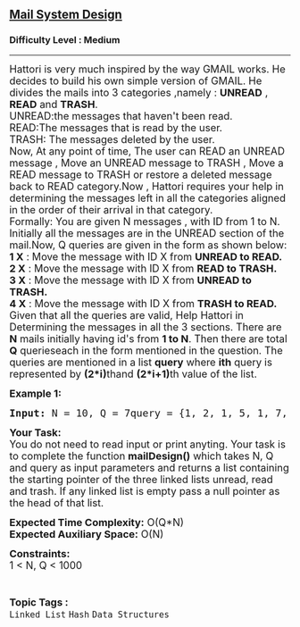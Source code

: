 <h2><a href="https://www.geeksforgeeks.org/problems/mail-system-design2856/1?page=1&category=Linked%20List&status=unsolved&sortBy=difficulty">Mail System Design</a></h2><h3>Difficulty Level : Medium</h3><hr><div class="problems_problem_content__Xm_eO"><p><span style="font-size:18px">Hattori is very much inspired by the way GMAIL works. He decides to build his own simple version of GMAIL. He divides the mails into 3 categories ,namely : <strong>UNREAD</strong> , <strong>READ</strong> and <strong>TRASH</strong>.<br>UNREAD:the messages that haven't been read.<br>READ:The messages that is read by the user.<br>TRASH: The messages deleted by the user.<br>Now, At any point of time, The user can READ an UNREAD message , Move an UNREAD message to TRASH , Move a READ message to TRASH or restore a deleted message back to READ category.Now , Hattori requires your help in determining the messages left in all the categories aligned in the order of their arrival in that category.<br>Formally: You are given N messages , with ID from 1 to N. Initially all the messages are in the UNREAD section of the mail.Now, Q queries are given in the form as shown below:<br><strong>1 X</strong> : Move the message with ID X from <strong>UNREAD to READ.</strong><br><strong>2 X</strong> : Move the message with ID X from <strong>READ to TRASH.<br>3 X</strong> : Move the message with ID X from <strong>UNREAD to TRASH.</strong><br><strong>4 X</strong> : Move the message with ID X from <strong>TRASH to READ.</strong><br>Given that all the queries are valid, Help Hattori in Determining the messages in all the 3 sections. There are <strong>N</strong> mails initially having id's from <strong>1 to N</strong>. Then there are total <strong>Q</strong> querieseach in the form mentioned in the question. The queries are mentioned in a list <strong>query</strong> where <strong>ith</strong> query is represented by <strong>(2*i)</strong>thand <strong>(2*i+1)</strong>th value of the list.</span></p><p><strong><span style="font-size:18px">Example 1:</span></strong></p><pre><span style="font-size:18px"><strong>Input:</strong> N = 10, Q = 7query = {1, 2, 1, 5, 1, 7, 1, 9,         2, 5, 2, 7, 4, 5}<strong>Output:</strong> UNREAD - 1 3 4 6 8 10READ - 2 9 5TRASH - 7<strong>Explaination:</strong> Initial:UNREAD section: 1 2 3 4 5 6 7 8 9 10READ section : EMPTYTRASH section : EmptyQuery 1 : 1 2UNREAD section: 1 3 4 5 6 7 8 9 10READ section : 2TRASH section : EmptyQuery 2 : 1 5UNREAD section: 1 3 4 6 7 8 9 10READ section : 2 5TRASH section : EmptyQuery 3 : 1 7UNREAD section: 1 3 4 6 8 9 10READ section : 2 5 7TRASH section : EmptyQuery 4 : 1 9UNREAD section: 1 3 4 6 8 10READ section : 2 5 7 9TRASH section : EmptyQuery 5 : 2 5UNREAD section: 1 3 4 6 8 10READ section : 2 7 9TRASH section : 5Query 6 : 2 7UNREAD section: 1 3 4 6 8 10READ section : 2 9TRASH section : 5 7Query 7 : 4 5UNREAD section: 1 3 4 6 8 10READ section : 2 9 5TRASH section : 7</span></pre><p><span style="font-size:18px"><strong>Your Task:</strong><br>You do not need to read input or print anyting. Your task is to complete the function <strong>mailDesign()</strong> which takes N, Q and query as input parameters and returns a list containing the starting pointer of the three linked lists unread, read and trash. If any linked list is empty pass a null pointer as the head of that list.</span></p><p><span style="font-size:18px"><strong>Expected Time Complexity:</strong> O(Q*N)<br><strong>Expected Auxiliary Space:</strong> O(N)</span></p><p><span style="font-size:18px"><strong>Constraints:</strong><br>1 &lt; N, Q &lt; 1000</span></p></div><br><p><span style=font-size:18px><strong>Topic Tags : </strong><br><code>Linked List</code>&nbsp;<code>Hash</code>&nbsp;<code>Data Structures</code>&nbsp;